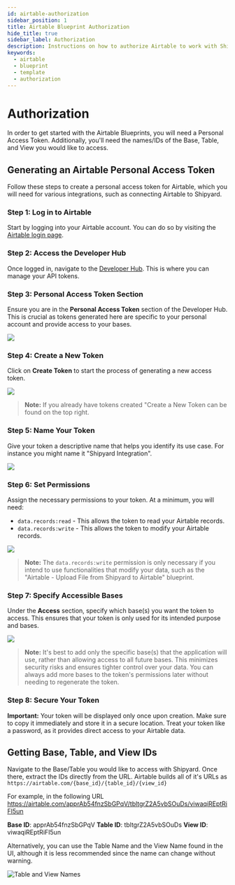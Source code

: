 ```yaml
---
id: airtable-authorization
sidebar_position: 1
title: Airtable Blueprint Authorization
hide_title: true
sidebar_label: Authorization
description: Instructions on how to authorize Airtable to work with Shipyard's low-code Airtable templates.
keywords:
  - airtable
  - blueprint
  - template
  - authorization
---
```


#  Authorization

In order to get started with the Airtable Blueprints, you will need a Personal Access Token. Additionally, you'll need the names/IDs of the Base, Table, and View you would like to access.

## Generating an Airtable Personal Access Token

Follow these steps to create a personal access token for Airtable, which you will need for various integrations, such as connecting Airtable to Shipyard.

### Step 1: Log in to Airtable

Start by logging into your Airtable account. You can do so by visiting the [Airtable login page](https://airtable.com/login).

### Step 2: Access the Developer Hub

Once logged in, navigate to the [Developer Hub](https://airtable.com/create/tokens). This is where you can manage your API tokens.

### Step 3: Personal Access Token Section

Ensure you are in the **Personal Access Token** section of the Developer Hub. This is crucial as tokens generated here are specific to your personal account and provide access to your bases.

![](https://cdn.sanity.io/images/2xyydva6/dev/4a3423007f48f75f8a4f06df9a66404ae290c229-643x238.png?w=450)

### Step 4: Create a New Token

Click on **Create Token** to start the process of generating a new access token.

![](https://cdn.sanity.io/images/2xyydva6/dev/9acc975d9dd6e58fcc148ebf241ff018782f0fe0-689x208.png?w=450)

> **Note:**  If you already have tokens created "Create a New Token can be found on the top right.

### Step 5: Name Your Token

Give your token a descriptive name that helps you identify its use case. For instance you might name it "Shipyard Integration".

![](https://cdn.sanity.io/images/2xyydva6/dev/d1fb612181c9a2d287ea8c66e3e70781e7f84b58-822x233.png?w=450)

### Step 6: Set Permissions

Assign the necessary permissions to your token. At a minimum, you will need:

- `data.records:read` - This allows the token to read your Airtable records.
- `data.records:write` - This allows the token to modify your Airtable records.

![](https://cdn.sanity.io/images/2xyydva6/dev/89812054085635e599b3fdb4b2f84db06c3af7da-383x193.png?w=450)

> **Note:** The `data.records:write` permission is only necessary if you intend to use functionalities that modify your data, such as the "Airtable - Upload File from Shipyard to Airtable" blueprint.

### Step 7: Specify Accessible Bases

Under the **Access** section, specify which base(s) you want the token to access. This ensures that your token is only used for its intended purpose and bases.

![](https://cdn.sanity.io/images/2xyydva6/dev/400fc7fca0d75c37479b614fe87f4f436723bdf8-772x172.png?w=450)

> **Note:**  It's best to add only the specific base(s) that the application will use, rather than allowing access to all future bases. This minimizes security risks and ensures tighter control over your data. You can always add more bases to the token's permissions later without needing to regenerate the token.

### Step 8: Secure Your Token

**Important:** Your token will be displayed only once upon creation. Make sure to copy it immediately and store it in a secure location. Treat your token like a password, as it provides direct access to your Airtable data.


## Getting Base, Table, and View IDs

Navigate to the Base/Table you would like to access with Shipyard. Once there, extract the IDs directly from the URL. Airtable builds all of it's URLs as `https://airtable.com/{base_id}/{table_id}/{view_id}`

For example, in the following URL https://airtable.com/apprAb54fnzSbGPqV/tbltgrZ2A5vbSOuDs/viwaqiREptRiFI5un

**Base ID**: apprAb54fnzSbGPqV
**Table ID**: tbltgrZ2A5vbSOuDs
**View ID**: viwaqiREptRiFI5un

Alternatively, you can use the Table Name and the View Name found in the UI, although it is less recommended since the name can change without warning.

![Table and View Names](https://cdn.sanity.io/images/2xyydva6/production/061e3835df52069273424529a41b663d48c07e55-980x242.png?w=450)